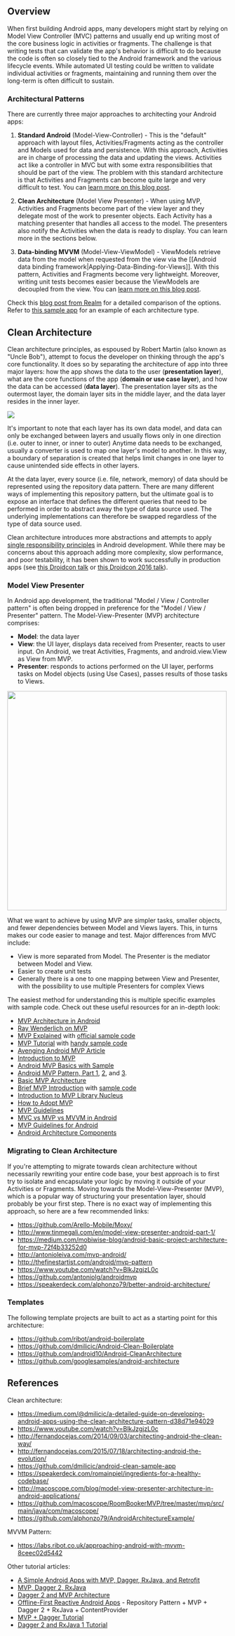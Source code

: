 ## Overview

When first building Android apps, many developers might start by relying on Model View Controller (MVC) patterns and usually end up writing most of the core business logic in activities or fragments.  The challenge is that writing tests that can validate the app's behavior is difficult to do because the code is often so closely tied to the Android framework and the various lifecycle events.  While automated UI testing could be written to validate individual activities or fragments, maintaining and running them over the long-term is often difficult to sustain.

### Architectural Patterns

There are currently three major approaches to architecting your Android apps:

 1. **Standard Android** (Model-View-Controller) - This is the "default" approach with layout files, Activities/Fragments acting as the controller and Models used for data and persistence. With this approach, Activities are in charge of processing the data and updating the views. Activities act like a controller in MVC but with some extra responsibilities that should be part of the view. The problem with this standard architecture is that Activities and Fragments can become quite large and very difficult to test. You can [learn more on this blog post](https://medium.com/upday-devs/android-architecture-patterns-part-1-model-view-controller-3baecef5f2b6).

 2. **Clean Architecture** (Model View Presenter) - When using MVP, Activities and Fragments become part of the view layer and they delegate most of the work to presenter objects. Each Activity has a matching presenter that handles all access to the model. The presenters also notify the Activities when the data is ready to display. You can learn more in the sections below. 

 3. **Data-binding MVVM** (Model-View-ViewModel) - ViewModels retrieve data from the model when requested from the view via the [[Android data binding framework|Applying-Data-Binding-for-Views]]. With this pattern, Activities and Fragments become very lightweight. Moreover, writing unit tests becomes easier because the ViewModels are decoupled from the view. You can [learn more on this blog post](https://medium.com/upday-devs/android-architecture-patterns-part-3-model-view-viewmodel-e7eeee76b73b).

Check this [blog post from Realm](https://realm.io/news/eric-maxwell-mvc-mvp-and-mvvm-on-android/) for a detailed comparison of the options. Refer to [this sample app](https://github.com/ivacf/archi) for an example of each architecture type. 

## Clean Architecture

Clean architecture principles, as espoused by Robert Martin (also known as "Uncle Bob"), attempt to focus the developer on thinking through the app's core functionality.  It does so by separating the architecture of app into three major layers: how the app shows the data to the user (**presentation layer**), what are the core functions of the app (**domain or use case layer**), and how the data can be accessed (**data layer**).  The presentation layer sits as the outermost layer, the domain layer sits in the middle layer, and the data layer resides in the inner layer.  

<img src="https://i.imgur.com/tJxzrx2.png" />

It's important to note that each layer has its own data model, and data can only be exchanged between layers and usually flows only in one direction (i.e. outer to inner, or inner to outer)  Anytime data needs to be exchanged, usually a converter is used to map one layer's model to another.  In this way, a boundary of separation is created that helps limit changes in one layer to cause unintended side effects in other layers.

At the data layer, every source (i.e. file, network, memory) of data should be represented using the repository data pattern.  There are many different ways of implementing this repository pattern, but the ultimate goal is to expose an interface that defines the different queries that need to be performed in order to abstract away the type of data source used.  The underlying implementations can therefore be swapped regardless of the type of data source used.

Clean architecture introduces more abstractions and attempts to apply [single responsibility principles](https://en.wikipedia.org/wiki/Single_responsibility_principle) in Android development.  While there may be concerns about this approach adding more complexity, slow performance, and poor testability, it has been shown to work successfully in production apps (see [this Droidcon talk](https://www.youtube.com/watch?v=-oZswd1j5H0) or [this Droidcon 2016 talk](https://www.youtube.com/watch?v=R89ufpJI3SY)).

### Model View Presenter

In Android app development, the traditional "Model / View / Controller pattern" is often being dropped in preference for the "Model / View / Presenter" pattern. The Model-View-Presenter (MVP) architecture comprises:

 * **Model**: the data layer
 * **View**: the UI layer, displays data received from Presenter, reacts to user input. On Android, we treat Activities, Fragments, and android.view.View as View from MVP.
 * **Presenter**: responds to actions performed on the UI layer, performs tasks on Model objects (using Use Cases), passes results of those tasks to Views.

<img src="https://i.imgur.com/5WLQno7.png" width="500" />

What we want to achieve by using MVP are simpler tasks, smaller objects, and fewer dependencies between Model and Views layers. This, in turns makes our code easier to manage and test. Major differences from MVC include:

* View is more separated from Model. The Presenter is the mediator between Model and View.
* Easier to create unit tests
* Generally there is a one to one mapping between View and Presenter, with the possibility to use multiple Presenters for complex Views

The easiest method for understanding this is multiple specific examples with sample code. Check out these useful resources for an in-depth look:

 * [MVP Architecture in Android](http://macoscope.com/blog/model-view-presenter-architecture-in-android-applications/)
 * [Ray Wenderlich on MVP](https://www.raywenderlich.com/7026-getting-started-with-mvp-model-view-presenter-on-android)
 * [MVP Explained](https://medium.com/upday-devs/android-architecture-patterns-part-2-model-view-presenter-8a6faaae14a5#.u53s2u5gu) with [official sample code](https://github.com/googlesamples/android-architecture/tree/todo-mvp-rxjava/)
 * [MVP Tutorial](https://medium.com/@be.betr.codr/android-mvp-survival-guide-b2094ab79f78#.ee4ajr7pz) with [handy sample code](https://github.com/WillyShakes/NetflixShows)
 * [Avenging Android MVP Article](https://android.jlelse.eu/avenging-android-mvp-23461aebe9b5)
 * [Introduction to MVP](https://code.tutsplus.com/tutorials/an-introduction-to-model-view-presenter-on-android--cms-26162)
 * [Android MVP Basics with Sample](https://android.jlelse.eu/android-mvp-basics-w-sample-app-3698e33ab9db)
 * [Android MVP Pattern, Part 1](http://www.tinmegali.com/en/model-view-presenter-android-part-1/), [2](http://www.tinmegali.com/en/model-view-presenter-mvp-in-android-part-2/), and [3](http://www.tinmegali.com/en/model-view-presenter-mvp-in-android-part-3/). 
 * [Basic MVP Architecture](https://medium.com/mobiwise-blog/android-basic-project-architecture-for-mvp-72f4b33252d0#.dcco0jo19)
 * [Brief MVP Introduction](https://antonioleiva.com/mvp-android/) with [sample code](https://github.com/antoniolg/androidmvp)
 * [Introduction to MVP Library Nucleus](http://konmik.com/post/introduction_to_model_view_presenter_on_android/)
 * [How to Adopt MVP](https://code.tutsplus.com/tutorials/how-to-adopt-model-view-presenter-on-android--cms-26206)
 * [MVP Guidelines](https://medium.com/@cervonefrancesco/model-view-presenter-android-guidelines-94970b430ddf#.uzpd446ez)
 * [MVC vs MVP vs MVVM in Android](https://www.simform.com/mvc-mvp-mvvm-android-app-development/)
 * [MVP Guidelines for Android](https://medium.com/@cervonefrancesco/model-view-presenter-android-guidelines-94970b430ddf)
 * [Android Architecture Components](https://android.jlelse.eu/android-architecture-components-now-with-100-more-mvvm-11629a630125)



### Migrating to Clean Architecture

If you're attempting to migrate towards clean architecture without necessarily rewriting your entire code base, your best approach is to first try to isolate and encapsulate your logic by moving it outside of your Activities or Fragments.  Moving towards the Model-View-Presenter (MVP), which is a popular way of structuring your presentation layer, should probably be your first step.  There is no exact way of implementing this approach, so here are a few recommended links:

* <https://github.com/Arello-Mobile/Moxy/>
* <http://www.tinmegali.com/en/model-view-presenter-android-part-1/>
* <https://medium.com/mobiwise-blog/android-basic-project-architecture-for-mvp-72f4b33252d0>
* <http://antonioleiva.com/mvp-android/>
* <http://thefinestartist.com/android/mvp-pattern>
* <https://www.youtube.com/watch?v=BlkJzgjzL0c>
* <https://github.com/antoniolg/androidmvp>
* <https://speakerdeck.com/alphonzo79/better-android-architecture/>

### Templates

The following template projects are built to act as a starting point for this architecture:

 * <https://github.com/ribot/android-boilerplate>
 * <https://github.com/dmilicic/Android-Clean-Boilerplate>
 * <https://github.com/android10/Android-CleanArchitecture>
 * <https://github.com/googlesamples/android-architecture>

## References

Clean architecture:

* <https://medium.com/@dmilicic/a-detailed-guide-on-developing-android-apps-using-the-clean-architecture-pattern-d38d71e94029>
* <https://www.youtube.com/watch?v=BlkJzgjzL0c>
* <http://fernandocejas.com/2014/09/03/architecting-android-the-clean-way/>
* <http://fernandocejas.com/2015/07/18/architecting-android-the-evolution/>
* <https://github.com/dmilicic/android-clean-sample-app>
* <https://speakerdeck.com/romainpiel/ingredients-for-a-healthy-codebase/>
* <http://macoscope.com/blog/model-view-presenter-architecture-in-android-applications/>
* <https://github.com/macoscope/RoomBookerMVP/tree/master/mvp/src/main/java/com/macoscope/>
* <https://github.com/alphonzo79/AndroidArchitectureExample/>

MVVM Pattern:
* <https://labs.ribot.co.uk/approaching-android-with-mvvm-8ceec02d5442>

Other tutorial articles:

 * [A Simple Android Apps with MVP, Dagger, RxJava, and Retrofit](https://medium.com/@nurrohman/a-simple-android-apps-with-mvp-dagger-rxjava-and-retrofit-4edb214a66d7)
 * [MVP, Dagger 2, RxJava](https://www.captechconsulting.com/blogs/a-mvp-approach-to-lifecycle-safe-requests-with-retrofit-20-and-rxjava)
 * [Dagger 2 and MVP Architecture](https://adityaladwa.wordpress.com/2016/05/11/dagger-2-and-mvp-architecture/)
 * [Offline-First Reactive Android Apps](https://adityaladwa.wordpress.com/2016/10/25/offline-first-reactive-android-apps-repository-pattern-mvp-dagger-2-rxjava-contentprovider/) - Repository Pattern + MVP + Dagger 2 + RxJava + ContentProvider
 * [MVP + Dagger Tutorial](https://hackernoon.com/yet-another-mvp-article-part-2-how-dagger-helps-with-the-project-90d049a45e00)
 * [Dagger 2 and RxJava 1 Tutorial](http://saulmm.github.io/when-Thor-and-Hulk-meet-dagger2-rxjava-1)